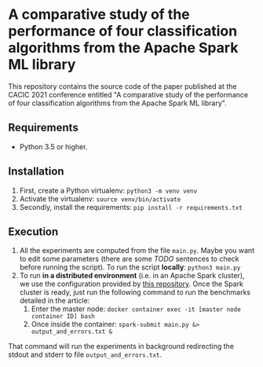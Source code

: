 # A comparative study of the performance of four classification algorithms from the Apache Spark ML library

<!-- TODO: add link to article -->
This repository contains the source code of the paper published at the CACIC 2021 conference entitled "A comparative study of the performance of four classification algorithms from the Apache Spark ML library".


## Requirements

- Python 3.5 or higher.


## Installation

1. First, create a Python virtualenv: `python3 -m venv venv`
1. Activate the virtualenv: `source venv/bin/activate`
1. Secondly, install the requirements: `pip install -r requirements.txt`


## Execution

1. All the experiments are computed from the file `main.py`. Maybe you want to edit some parameters (there are some *TODO* sentences to check before running the script). To run the script **locally**: `python3 main.py`
1. To run **in a distributed environment** (i.e. in an Apache Spark cluster), we use the configuration provided by [this repository][jware-spark]. Once the Spark cluster is ready, just run the following command to run the benchmarks detailed in the article:
    1. Enter the master node: `docker container exec -it [master node container ID] bash`
    1. Once inside the container: `spark-submit main.py &> output_and_errors.txt &`

That command will run the experiments in background redirecting the stdout and stderr to file `output_and_errors.txt`.


<!-- TODO: complete this section when article is published -->
<!-- ## Considerations

If you use any part of our code, or SGDNet is useful for your research, please consider citing:

@inproceedings{camele2021spark,
  title={},
  author={},
  booktitle={},
  year={2021},
  organization={}
} -->

[jware-spark]: https://github.com/jware-solutions/docker-big-data-cluster
